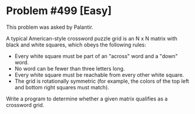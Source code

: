 # Problem #499 [Easy]

This problem was asked by Palantir.

A typical American-style crossword puzzle grid is an N x N matrix with black and white squares, which obeys the following rules:

-   Every white square must be part of an "across" word and a "down" word.
-   No word can be fewer than three letters long.
-   Every white square must be reachable from every other white square.
-   The grid is rotationally symmetric (for example, the colors of the top left and bottom right squares must match).

Write a program to determine whether a given matrix qualifies as a crossword grid.
